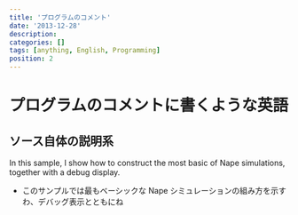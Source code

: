 ```yaml
---
title: 'プログラムのコメント'
date: '2013-12-28'
description:
categories: []
tags: [anything, English, Programming]
position: 2
---
```


# プログラムのコメントに書くような英語

## ソース自体の説明系

<div class="english">
In this sample, I show how to construct the most basic of Nape simulations,
together with a debug display.
</div>

- このサンプルでは最もベーシックな Nape シミュレーションの組み方を示すわ、デバッグ表示とともにね



<br/><br/><br/>

